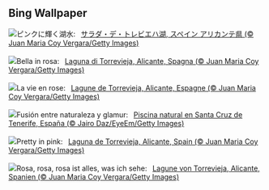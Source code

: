 ## Bing Wallpaper
![](https://www.bing.com/th?id=OHR.LasLagunas_JA-JP0416165627_UHD.jpg&w=1000)ピンクに輝く湖水:&nbsp;&ensp;[サラダ・デ・トレビエハ湖, スペイン アリカンテ県 (© Juan Maria Coy Vergara/Getty Images)](https://www.bing.com/th?id=OHR.LasLagunas_JA-JP0416165627_UHD.jpg)
<br><br/>
![](https://www.bing.com/th?id=OHR.LasLagunas_IT-IT4823734746_UHD.jpg&w=1000)Bella in rosa:&nbsp;&ensp;[Laguna di Torrevieja, Alicante, Spagna (© Juan Maria Coy Vergara/Getty Images)](https://www.bing.com/th?id=OHR.LasLagunas_IT-IT4823734746_UHD.jpg)
<br><br/>
![](https://www.bing.com/th?id=OHR.LasLagunas_FR-FR3669539536_UHD.jpg&w=1000)La vie en rose:&nbsp;&ensp;[Lagune de Torrevieja, Alicante, Espagne (© Juan Maria Coy Vergara/Getty Images)](https://www.bing.com/th?id=OHR.LasLagunas_FR-FR3669539536_UHD.jpg)
<br><br/>
![](https://www.bing.com/th?id=OHR.TenerifePool_ES-ES5200653811_UHD.jpg&w=1000)Fusión entre naturaleza y glamur:&nbsp;&ensp;[Piscina natural en Santa Cruz de Tenerife, España (© Jairo Daz/EyeEm/Getty Images)](https://www.bing.com/th?id=OHR.TenerifePool_ES-ES5200653811_UHD.jpg)
<br><br/>
![](https://www.bing.com/th?id=OHR.LasLagunas_EN-GB0705662215_UHD.jpg&w=1000)Pretty in pink:&nbsp;&ensp;[Laguna de Torrevieja, Alicante, Spain (© Juan Maria Coy Vergara/Getty Images)](https://www.bing.com/th?id=OHR.LasLagunas_EN-GB0705662215_UHD.jpg)
<br><br/>
![](https://www.bing.com/th?id=OHR.LasLagunas_DE-DE3855429319_UHD.jpg&w=1000)Rosa, rosa, rosa ist alles, was ich sehe:&nbsp;&ensp;[Lagune von Torrevieja, Alicante, Spanien (© Juan Maria Coy Vergara/Getty Images)](https://www.bing.com/th?id=OHR.LasLagunas_DE-DE3855429319_UHD.jpg)
<br><br/>

